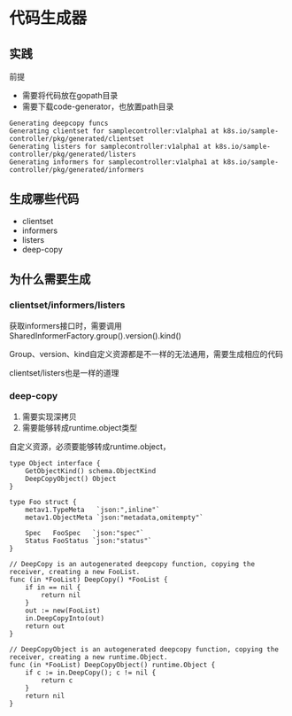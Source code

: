 # 代码生成器



## 实践

前提

- 需要将代码放在gopath目录
- 需要下载code-generator，也放置path目录

```
Generating deepcopy funcs
Generating clientset for samplecontroller:v1alpha1 at k8s.io/sample-controller/pkg/generated/clientset
Generating listers for samplecontroller:v1alpha1 at k8s.io/sample-controller/pkg/generated/listers
Generating informers for samplecontroller:v1alpha1 at k8s.io/sample-controller/pkg/generated/informers
```



## 生成哪些代码

-  clientset
- informers
-  listers 
- deep-copy 

## 为什么需要生成

### clientset/informers/listers



获取informers接口时，需要调用SharedInformerFactory.group().version().kind()

Group、version、kind自定义资源都是不一样的无法通用，需要生成相应的代码

clientset/listers也是一样的道理



### deep-copy 

1. 需要实现深拷贝
2. 需要能够转成runtime.object类型



自定义资源，必须要能够转成runtime.object，

```
type Object interface {
	GetObjectKind() schema.ObjectKind
	DeepCopyObject() Object
}
```



```
type Foo struct {
	metav1.TypeMeta   `json:",inline"`
	metav1.ObjectMeta `json:"metadata,omitempty"`

	Spec   FooSpec   `json:"spec"`
	Status FooStatus `json:"status"`
}

// DeepCopy is an autogenerated deepcopy function, copying the receiver, creating a new FooList.
func (in *FooList) DeepCopy() *FooList {
	if in == nil {
		return nil
	}
	out := new(FooList)
	in.DeepCopyInto(out)
	return out
}

// DeepCopyObject is an autogenerated deepcopy function, copying the receiver, creating a new runtime.Object.
func (in *FooList) DeepCopyObject() runtime.Object {
	if c := in.DeepCopy(); c != nil {
		return c
	}
	return nil
}
```

